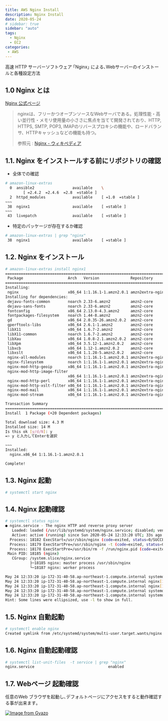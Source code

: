 ```yaml
---
title: AWS Nginx Install
description: Nginx Install
date: 2020-05-24
# sidebar: true
sidebar: "auto"
tags:
  - Nginx
  - EC2
categories:
 - AWS
---
```


高速 HTTP サーバーソフトウェア ｢Nginx｣ による､Webサーバーのインストールと各種設定方法

## 1.0 Nginx とは

[Nginx 公式ページ](https://nginx.org/en/)

> nginxは、フリーかつオープンソースなWebサーバである。処理性能・高い並行性・メモリ使用量の小ささに焦点を当てて開発されており、HTTP, HTTPS, SMTP, POP3, IMAPのリバースプロキシの機能や、ロードバランサ、HTTPキャッシュなどの機能も持つ。
>
> 参照元 : [Nginx - ウィキペディア](https://ja.wikipedia.org/wiki/Nginx)


## 1.1. Nginx をインストールする前にリポジトリの確認

- 全体での確認

```bash
# amazon-linux-extras
  0  ansible2                 available    \
        [ =2.4.2  =2.4.6  =2.8  =stable ]
  2  httpd_modules            available    [ =1.0  =stable ]
~~~
 38  nginx1                   available    [ =stable ]
~~~
 43  livepatch                available    [ =stable ]
```

- 特定のパッケージが存在するか確認

```bash
# amazon-linux-extras | grep "nginx"
 38  nginx1                   available    [ =stable ]
```

## 1.2. Nginx をインストール

```bash
# amazon-linux-extras install nginx1
================================================================================
 Package                    Arch   Version              Repository         Size
================================================================================
Installing:
 nginx                      x86_64 1:1.16.1-1.amzn2.0.1 amzn2extra-nginx1 556 k
Installing for dependencies:
 dejavu-fonts-common        noarch 2.33-6.amzn2         amzn2-core         64 k
 dejavu-sans-fonts          noarch 2.33-6.amzn2         amzn2-core        1.4 M
 fontconfig                 x86_64 2.13.0-4.3.amzn2     amzn2-core        253 k
 fontpackages-filesystem    noarch 1.44-8.amzn2         amzn2-core         10 k
 gd                         x86_64 2.0.35-26.amzn2.0.2  amzn2-core        147 k
 gperftools-libs            x86_64 2.6.1-1.amzn2        amzn2-core        274 k
 libX11                     x86_64 1.6.7-2.amzn2        amzn2-core        614 k
 libX11-common              noarch 1.6.7-2.amzn2        amzn2-core        164 k
 libXau                     x86_64 1.0.8-2.1.amzn2.0.2  amzn2-core         29 k
 libXpm                     x86_64 3.5.12-1.amzn2.0.2   amzn2-core         57 k
 libxcb                     x86_64 1.12-1.amzn2.0.2     amzn2-core        216 k
 libxslt                    x86_64 1.1.28-5.amzn2.0.2   amzn2-core        243 k
 nginx-all-modules          noarch 1:1.16.1-1.amzn2.0.1 amzn2extra-nginx1  20 k
 nginx-filesystem           noarch 1:1.16.1-1.amzn2.0.1 amzn2extra-nginx1  21 k
 nginx-mod-http-geoip       x86_64 1:1.16.1-1.amzn2.0.1 amzn2extra-nginx1  26 k
 nginx-mod-http-image-filter
                            x86_64 1:1.16.1-1.amzn2.0.1 amzn2extra-nginx1  30 k
 nginx-mod-http-perl        x86_64 1:1.16.1-1.amzn2.0.1 amzn2extra-nginx1  39 k
 nginx-mod-http-xslt-filter x86_64 1:1.16.1-1.amzn2.0.1 amzn2extra-nginx1  29 k
 nginx-mod-mail             x86_64 1:1.16.1-1.amzn2.0.1 amzn2extra-nginx1  57 k
 nginx-mod-stream           x86_64 1:1.16.1-1.amzn2.0.1 amzn2extra-nginx1  83 k

Transaction Summary
================================================================================
Install  1 Package (+20 Dependent packages)

Total download size: 4.3 M
Installed size: 14 M
Is this ok [y/d/N]: y
=> y と入力してEnterを選択

~~~
Installed:
  nginx.x86_64 1:1.16.1-1.amzn2.0.1

Complete!
```

## 1.3. Nginx 起動

```bash
# systemctl start nginx
```

## 1.4. Nginx 起動確認

```bash
# systemctl status nginx
● nginx.service - The nginx HTTP and reverse proxy server
   Loaded: loaded (/usr/lib/systemd/system/nginx.service; disabled; vendor preset: disabled)
   Active: active (running) since Sun 2020-05-24 12:33:20 UTC; 33s ago
  Process: 18182 ExecStart=/usr/sbin/nginx (code=exited, status=0/SUCCESS)
  Process: 18179 ExecStartPre=/usr/sbin/nginx -t (code=exited, status=0/SUCCESS)
  Process: 18178 ExecStartPre=/usr/bin/rm -f /run/nginx.pid (code=exited, status=0/SUCCESS)
 Main PID: 18185 (nginx)
   CGroup: /system.slice/nginx.service
           ├─18185 nginx: master process /usr/sbin/nginx
           └─18187 nginx: worker process

May 24 12:33:20 ip-172-31-40-58.ap-northeast-1.compute.internal systemd[1]: Starting The nginx HTTP and reverse proxy server...
May 24 12:33:20 ip-172-31-40-58.ap-northeast-1.compute.internal nginx[18179]: nginx: the configuration file /etc/nginx/nginx.conf syn...s ok
May 24 12:33:20 ip-172-31-40-58.ap-northeast-1.compute.internal nginx[18179]: nginx: configuration file /etc/nginx/nginx.conf test is...sful
May 24 12:33:20 ip-172-31-40-58.ap-northeast-1.compute.internal systemd[1]: Failed to read PID from file /run/nginx.pid: Invalid argument
May 24 12:33:20 ip-172-31-40-58.ap-northeast-1.compute.internal systemd[1]: Started The nginx HTTP and reverse proxy server.
Hint: Some lines were ellipsized, use -l to show in full.
```

## 1.5. Nginx 自動起動

```bash
# systemctl enable nginx
Created symlink from /etc/systemd/system/multi-user.target.wants/nginx.service to /usr/lib/systemd/system/nginx.service.
```

## 1.6. Nginx 自動起動確認

```bash
# systemctl list-unit-files  -t service | grep "nginx"
nginx.service                                 enabled
```

## 1.7. Webページ 起動確認

任意のWeb ブラウザを起動し､デフォルトページにアクセスをすると動作確認する事が出来ます｡

[![Image from Gyazo](https://i.gyazo.com/f6654d20dd0bdf19971be8175b744489.png)](https://gyazo.com/f6654d20dd0bdf19971be8175b744489)